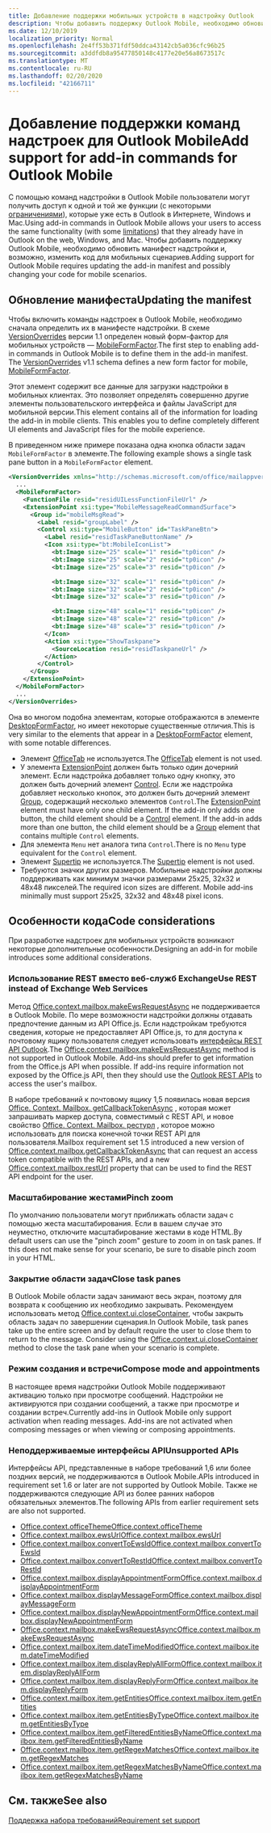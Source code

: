 ```yaml
---
title: Добавление поддержки мобильных устройств в надстройку Outlook
description: Чтобы добавить поддержку Outlook Mobile, необходимо обновить манифест надстройки и, возможно, изменить код для мобильных сценариев.
ms.date: 12/10/2019
localization_priority: Normal
ms.openlocfilehash: 2e4ff53b371fdf50ddca43142cb5a036cfc96b25
ms.sourcegitcommit: a3ddfdb8a95477850148c4177e20e56a8673517c
ms.translationtype: MT
ms.contentlocale: ru-RU
ms.lasthandoff: 02/20/2020
ms.locfileid: "42166711"
---
```

# <a name="add-support-for-add-in-commands-for-outlook-mobile"></a><span data-ttu-id="fabac-103">Добавление поддержки команд надстроек для Outlook Mobile</span><span class="sxs-lookup"><span data-stu-id="fabac-103">Add support for add-in commands for Outlook Mobile</span></span>

<span data-ttu-id="fabac-104">С помощью команд надстройки в Outlook Mobile пользователи могут получить доступ к одной и той же функции (с некоторыми [ограничениями](#code-considerations)), которые уже есть в Outlook в Интернете, Windows и Mac.</span><span class="sxs-lookup"><span data-stu-id="fabac-104">Using add-in commands in Outlook Mobile allows your users to access the same functionality (with some [limitations](#code-considerations)) that they already have in Outlook on the web, Windows, and Mac.</span></span> <span data-ttu-id="fabac-105">Чтобы добавить поддержку Outlook Mobile, необходимо обновить манифест надстройки и, возможно, изменить код для мобильных сценариев.</span><span class="sxs-lookup"><span data-stu-id="fabac-105">Adding support for Outlook Mobile requires updating the add-in manifest and possibly changing your code for mobile scenarios.</span></span>

## <a name="updating-the-manifest"></a><span data-ttu-id="fabac-106">Обновление манифеста</span><span class="sxs-lookup"><span data-stu-id="fabac-106">Updating the manifest</span></span>

<span data-ttu-id="fabac-p102">Чтобы включить команды надстроек в Outlook Mobile, необходимо сначала определить их в манифесте надстройки. В схеме [VersionOverrides](../reference/manifest/versionoverrides.md) версии 1.1 определен новый форм-фактор для мобильных устройств — [MobileFormFactor](../reference/manifest/mobileformfactor.md).</span><span class="sxs-lookup"><span data-stu-id="fabac-p102">The first step to enabling add-in commands in Outlook Mobile is to define them in the add-in manifest. The [VersionOverrides](../reference/manifest/versionoverrides.md) v1.1 schema defines a new form factor for mobile, [MobileFormFactor](../reference/manifest/mobileformfactor.md).</span></span>

<span data-ttu-id="fabac-p103">Этот элемент содержит все данные для загрузки надстройки в мобильных клиентах. Это позволяет определять совершенно другие элементы пользовательского интерфейса и файлы JavaScript для мобильной версии.</span><span class="sxs-lookup"><span data-stu-id="fabac-p103">This element contains all of the information for loading the add-in in mobile clients. This enables you to define completely different UI elements and JavaScript files for the mobile experience.</span></span>

<span data-ttu-id="fabac-111">В приведенном ниже примере показана одна кнопка области задач `MobileFormFactor` в элементе.</span><span class="sxs-lookup"><span data-stu-id="fabac-111">The following example shows a single task pane button in a `MobileFormFactor` element.</span></span>

```xml
<VersionOverrides xmlns="http://schemas.microsoft.com/office/mailappversionoverrides/1.1" xsi:type="VersionOverridesV1_1">
  ...
  <MobileFormFactor>
    <FunctionFile resid="residUILessFunctionFileUrl" />
    <ExtensionPoint xsi:type="MobileMessageReadCommandSurface">
      <Group id="mobileMsgRead">
        <Label resid="groupLabel" />
        <Control xsi:type="MobileButton" id="TaskPaneBtn">
          <Label resid="residTaskPaneButtonName" />
          <Icon xsi:type="bt:MobileIconList">
            <bt:Image size="25" scale="1" resid="tp0icon" />
            <bt:Image size="25" scale="2" resid="tp0icon" />
            <bt:Image size="25" scale="3" resid="tp0icon" />

            <bt:Image size="32" scale="1" resid="tp0icon" />
            <bt:Image size="32" scale="2" resid="tp0icon" />
            <bt:Image size="32" scale="3" resid="tp0icon" />

            <bt:Image size="48" scale="1" resid="tp0icon" />
            <bt:Image size="48" scale="2" resid="tp0icon" />
            <bt:Image size="48" scale="3" resid="tp0icon" />
          </Icon>
          <Action xsi:type="ShowTaskpane">
            <SourceLocation resid="residTaskpaneUrl" />
          </Action>
        </Control>
      </Group>
    </ExtensionPoint>
  </MobileFormFactor>
  ...
</VersionOverrides>
```

<span data-ttu-id="fabac-112">Она во многом подобна элементам, которые отображаются в элементе [DesktopFormFactor](../reference/manifest/desktopformfactor.md), но имеет некоторые существенные отличия.</span><span class="sxs-lookup"><span data-stu-id="fabac-112">This is very similar to the elements that appear in a [DesktopFormFactor](../reference/manifest/desktopformfactor.md) element, with some notable differences.</span></span>

- <span data-ttu-id="fabac-113">Элемент [OfficeTab](../reference/manifest/officetab.md) не используется.</span><span class="sxs-lookup"><span data-stu-id="fabac-113">The [OfficeTab](../reference/manifest/officetab.md) element is not used.</span></span>
- <span data-ttu-id="fabac-p104">У элемента [ExtensionPoint](../reference/manifest/extensionpoint.md) должен быть только один дочерний элемент. Если надстройка добавляет только одну кнопку, это должен быть дочерний элемент [Control](../reference/manifest/control.md). Если же надстройка добавляет несколько кнопок, это должен быть дочерний элемент [Group](../reference/manifest/group.md), содержащий несколько элементов `Control`.</span><span class="sxs-lookup"><span data-stu-id="fabac-p104">The [ExtensionPoint](../reference/manifest/extensionpoint.md) element must have only one child element. If the add-in only adds one button, the child element should be a [Control](../reference/manifest/control.md) element. If the add-in adds more than one button, the child element should be a [Group](../reference/manifest/group.md) element that contains multiple `Control` elements.</span></span>
- <span data-ttu-id="fabac-117">Для элемента `Menu` нет аналога типа `Control`.</span><span class="sxs-lookup"><span data-stu-id="fabac-117">There is no `Menu` type equivalent for the `Control` element.</span></span>
- <span data-ttu-id="fabac-118">Элемент [Supertip](../reference/manifest/supertip.md) не используется.</span><span class="sxs-lookup"><span data-stu-id="fabac-118">The [Supertip](../reference/manifest/supertip.md) element is not used.</span></span>
- <span data-ttu-id="fabac-p105">Требуются значки других размеров. Мобильные надстройки должны поддерживать как минимум значки размерами 25x25, 32x32 и 48x48 пикселей.</span><span class="sxs-lookup"><span data-stu-id="fabac-p105">The required icon sizes are different. Mobile add-ins minimally must support 25x25, 32x32 and 48x48 pixel icons.</span></span>

## <a name="code-considerations"></a><span data-ttu-id="fabac-121">Особенности кода</span><span class="sxs-lookup"><span data-stu-id="fabac-121">Code considerations</span></span>

<span data-ttu-id="fabac-122">При разработке надстроек для мобильных устройств возникают некоторые дополнительные особенности.</span><span class="sxs-lookup"><span data-stu-id="fabac-122">Designing an add-in for mobile introduces some additional considerations.</span></span>

### <a name="use-rest-instead-of-exchange-web-services"></a><span data-ttu-id="fabac-123">Использование REST вместо веб-служб Exchange</span><span class="sxs-lookup"><span data-stu-id="fabac-123">Use REST instead of Exchange Web Services</span></span>

<span data-ttu-id="fabac-p106">Метод [Office.context.mailbox.makeEwsRequestAsync](../reference/objectmodel/preview-requirement-set/office.context.mailbox.md#methods) не поддерживается в Outlook Mobile. По мере возможности надстройки должны отдавать предпочтение данным из API Office.js. Если надстройкам требуются сведения, которые не предоставляет API Office.js, то для доступа к почтовому ящику пользователя следует использовать [интерфейсы REST API Outlook](/outlook/rest/).</span><span class="sxs-lookup"><span data-stu-id="fabac-p106">The [Office.context.mailbox.makeEwsRequestAsync](../reference/objectmodel/preview-requirement-set/office.context.mailbox.md#methods) method is not supported in Outlook Mobile. Add-ins should prefer to get information from the Office.js API when possible. If add-ins require information not exposed by the Office.js API, then they should use the [Outlook REST APIs](/outlook/rest/) to access the user's mailbox.</span></span>

<span data-ttu-id="fabac-127">В наборе требований к почтовому ящику 1,5 появилась новая версия [Office. Context. Mailbox. getCallbackTokenAsync](../reference/objectmodel/preview-requirement-set/office.context.mailbox.md#methods) , которая может запрашивать маркер доступа, совместимый с REST API, и новое свойство [Office. Context. Mailbox. рестурл](../reference/objectmodel/preview-requirement-set/office.context.mailbox.md#properties) , которое можно использовать для поиска конечной точки REST API для пользователя.</span><span class="sxs-lookup"><span data-stu-id="fabac-127">Mailbox requirement set 1.5 introduced a new version of [Office.context.mailbox.getCallbackTokenAsync](../reference/objectmodel/preview-requirement-set/office.context.mailbox.md#methods) that can request an access token compatible with the REST APIs, and a new [Office.context.mailbox.restUrl](../reference/objectmodel/preview-requirement-set/office.context.mailbox.md#properties) property that can be used to find the REST API endpoint for the user.</span></span>

### <a name="pinch-zoom"></a><span data-ttu-id="fabac-128">Масштабирование жестами</span><span class="sxs-lookup"><span data-stu-id="fabac-128">Pinch zoom</span></span>

<span data-ttu-id="fabac-p107">По умолчанию пользователи могут приближать области задач с помощью жеста масштабирования. Если в вашем случае это неуместно, отключите масштабирование жестами в коде HTML.</span><span class="sxs-lookup"><span data-stu-id="fabac-p107">By default users can use the "pinch zoom" gesture to zoom in on task panes. If this does not make sense for your scenario, be sure to disable pinch zoom in your HTML.</span></span>

### <a name="close-task-panes"></a><span data-ttu-id="fabac-131">Закрытие области задач</span><span class="sxs-lookup"><span data-stu-id="fabac-131">Close task panes</span></span>

<span data-ttu-id="fabac-p108">В Outlook Mobile области задач занимают весь экран, поэтому для возврата к сообщению их необходимо закрывать. Рекомендуем использовать метод [Office.context.ui.closeContainer](/javascript/api/office/office.ui#closecontainer--), чтобы закрыть область задач по завершении сценария.</span><span class="sxs-lookup"><span data-stu-id="fabac-p108">In Outlook Mobile, task panes take up the entire screen and by default require the user to close them to return to the message. Consider using the [Office.context.ui.closeContainer](/javascript/api/office/office.ui#closecontainer--) method to close the task pane when your scenario is complete.</span></span>

### <a name="compose-mode-and-appointments"></a><span data-ttu-id="fabac-134">Режим создания и встречи</span><span class="sxs-lookup"><span data-stu-id="fabac-134">Compose mode and appointments</span></span>

<span data-ttu-id="fabac-p109">В настоящее время надстройки Outlook Mobile поддерживают активацию только при просмотре сообщений. Надстройки не активируются при создании сообщений, а также при просмотре и создании встреч.</span><span class="sxs-lookup"><span data-stu-id="fabac-p109">Currently add-ins in Outlook Mobile only support activation when reading messages. Add-ins are not activated when composing messages or when viewing or composing appointments.</span></span>

### <a name="unsupported-apis"></a><span data-ttu-id="fabac-137">Неподдерживаемые интерфейсы API</span><span class="sxs-lookup"><span data-stu-id="fabac-137">Unsupported APIs</span></span>

<span data-ttu-id="fabac-138">Интерфейсы API, представленные в наборе требований 1,6 или более поздних версий, не поддерживаются в Outlook Mobile.</span><span class="sxs-lookup"><span data-stu-id="fabac-138">APIs introduced in requirement set 1.6 or later are not supported by Outlook Mobile.</span></span> <span data-ttu-id="fabac-139">Также не поддерживаются следующие API из более ранних наборов обязательных элементов.</span><span class="sxs-lookup"><span data-stu-id="fabac-139">The following APIs from earlier requirement sets are also not supported.</span></span>

  - [<span data-ttu-id="fabac-140">Office.context.officeTheme</span><span class="sxs-lookup"><span data-stu-id="fabac-140">Office.context.officeTheme</span></span>](../reference/objectmodel/preview-requirement-set/office.context.md#officetheme-officetheme)
  - [<span data-ttu-id="fabac-141">Office.context.mailbox.ewsUrl</span><span class="sxs-lookup"><span data-stu-id="fabac-141">Office.context.mailbox.ewsUrl</span></span>](../reference/objectmodel/preview-requirement-set/office.context.mailbox.md#properties)
  - [<span data-ttu-id="fabac-142">Office.context.mailbox.convertToEwsId</span><span class="sxs-lookup"><span data-stu-id="fabac-142">Office.context.mailbox.convertToEwsId</span></span>](../reference/objectmodel/preview-requirement-set/office.context.mailbox.md#methods)
  - [<span data-ttu-id="fabac-143">Office.context.mailbox.convertToRestId</span><span class="sxs-lookup"><span data-stu-id="fabac-143">Office.context.mailbox.convertToRestId</span></span>](../reference/objectmodel/preview-requirement-set/office.context.mailbox.md#methods)
  - [<span data-ttu-id="fabac-144">Office.context.mailbox.displayAppointmentForm</span><span class="sxs-lookup"><span data-stu-id="fabac-144">Office.context.mailbox.displayAppointmentForm</span></span>](../reference/objectmodel/preview-requirement-set/office.context.mailbox.md#methods)
  - [<span data-ttu-id="fabac-145">Office.context.mailbox.displayMessageForm</span><span class="sxs-lookup"><span data-stu-id="fabac-145">Office.context.mailbox.displayMessageForm</span></span>](../reference/objectmodel/preview-requirement-set/office.context.mailbox.md#methods)
  - [<span data-ttu-id="fabac-146">Office.context.mailbox.displayNewAppointmentForm</span><span class="sxs-lookup"><span data-stu-id="fabac-146">Office.context.mailbox.displayNewAppointmentForm</span></span>](../reference/objectmodel/preview-requirement-set/office.context.mailbox.md#methods)
  - [<span data-ttu-id="fabac-147">Office.context.mailbox.makeEwsRequestAsync</span><span class="sxs-lookup"><span data-stu-id="fabac-147">Office.context.mailbox.makeEwsRequestAsync</span></span>](../reference/objectmodel/preview-requirement-set/office.context.mailbox.md#methods)
  - [<span data-ttu-id="fabac-148">Office.context.mailbox.item.dateTimeModified</span><span class="sxs-lookup"><span data-stu-id="fabac-148">Office.context.mailbox.item.dateTimeModified</span></span>](../reference/objectmodel/preview-requirement-set/office.context.mailbox.item.md#properties)
  - [<span data-ttu-id="fabac-149">Office.context.mailbox.item.displayReplyAllForm</span><span class="sxs-lookup"><span data-stu-id="fabac-149">Office.context.mailbox.item.displayReplyAllForm</span></span>](../reference/objectmodel/preview-requirement-set/office.context.mailbox.item.md#methods)
  - [<span data-ttu-id="fabac-150">Office.context.mailbox.item.displayReplyForm</span><span class="sxs-lookup"><span data-stu-id="fabac-150">Office.context.mailbox.item.displayReplyForm</span></span>](../reference/objectmodel/preview-requirement-set/office.context.mailbox.item.md#methods)
  - [<span data-ttu-id="fabac-151">Office.context.mailbox.item.getEntities</span><span class="sxs-lookup"><span data-stu-id="fabac-151">Office.context.mailbox.item.getEntities</span></span>](../reference/objectmodel/preview-requirement-set/office.context.mailbox.item.md#methods)
  - [<span data-ttu-id="fabac-152">Office.context.mailbox.item.getEntitiesByType</span><span class="sxs-lookup"><span data-stu-id="fabac-152">Office.context.mailbox.item.getEntitiesByType</span></span>](../reference/objectmodel/preview-requirement-set/office.context.mailbox.item.md#methods)
  - [<span data-ttu-id="fabac-153">Office.context.mailbox.item.getFilteredEntitiesByName</span><span class="sxs-lookup"><span data-stu-id="fabac-153">Office.context.mailbox.item.getFilteredEntitiesByName</span></span>](../reference/objectmodel/preview-requirement-set/office.context.mailbox.item.md#methods)
  - [<span data-ttu-id="fabac-154">Office.context.mailbox.item.getRegexMatches</span><span class="sxs-lookup"><span data-stu-id="fabac-154">Office.context.mailbox.item.getRegexMatches</span></span>](../reference/objectmodel/preview-requirement-set/office.context.mailbox.item.md#methods)
  - [<span data-ttu-id="fabac-155">Office.context.mailbox.item.getRegexMatchesByName</span><span class="sxs-lookup"><span data-stu-id="fabac-155">Office.context.mailbox.item.getRegexMatchesByName</span></span>](../reference/objectmodel/preview-requirement-set/office.context.mailbox.item.md#methods)

## <a name="see-also"></a><span data-ttu-id="fabac-156">См. также</span><span class="sxs-lookup"><span data-stu-id="fabac-156">See also</span></span>

[<span data-ttu-id="fabac-157">Поддержка набора требований</span><span class="sxs-lookup"><span data-stu-id="fabac-157">Requirement set support</span></span>](../reference/requirement-sets/outlook-api-requirement-sets.md#requirement-sets-supported-by-exchange-servers-and-outlook-clients)